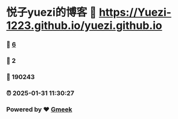 # 悦子yuezi的博客 :link: https://Yuezi-1223.github.io/yuezi.github.io 
### :page_facing_up: [6](https://Yuezi-1223.github.io/yuezi.github.io/tag.html) 
### :speech_balloon: 2 
### :hibiscus: 190243 
### :alarm_clock: 2025-01-31 11:30:27 
### Powered by :heart: [Gmeek](https://github.com/Meekdai/Gmeek)
